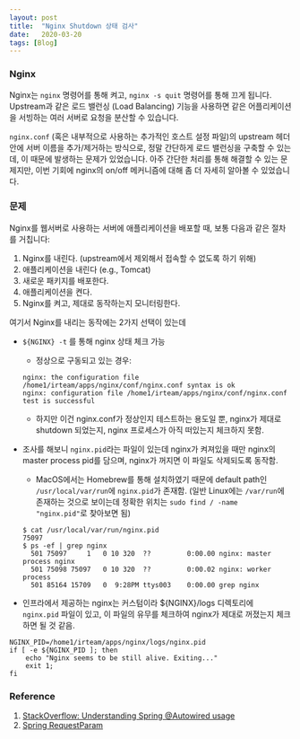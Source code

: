 ```yaml
---
layout: post
title:  "Nginx Shutdown 상태 검사"
date:   2020-03-20
tags: [Blog]
---
```


### Nginx

Nginx는 `nginx` 명령어를 통해 켜고, `nginx -s quit` 명령어를 통해 끄게 됩니다. Upstream과 같은 로드 밸런싱 (Load Balancing) 기능을 사용하면 같은 어플리케이션을 서빙하는 여러 서버로 요청을 분산할 수 있습니다.

`nginx.conf` (혹은 내부적으로 사용하는 추가적인 호스트 설정 파일)의 upstream 헤더 안에 서버 이름을 추가/제거하는 방식으로, 정말 간단하게 로드 밸런싱을 구축할 수 있는데, 이 때문에 발생하는 문제가 있었습니다. 아주 간단한 처리를 통해 해결할 수 있는 문제지만, 이번 기회에 nginx의 on/off 메커니즘에 대해 좀 더 자세히 알아볼 수 있었습니다.

### 문제

Nginx를 웹서버로 사용하는 서버에 애플리케이션을 배포할 때, 보통 다음과 같은 절차를 거칩니다:
1. Nginx를 내린다. (upstream에서 제외해서 접속할 수 없도록 하기 위해)
2. 애플리케이션을 내린다 (e.g., Tomcat)
3. 새로운 패키지를 배포한다.
4. 애플리케이션을 켠다.
5. Nginx를 켜고, 제대로 동작하는지 모니터링한다.

여기서 Nginx를 내리는 동작에는 2가지 선택이 있는데


- `${NGINX} -t` 를 통해 nginx 상태 체크 가능
    - 정상으로 구동되고 있는 경우:

    ```
    nginx: the configuration file /home1/irteam/apps/nginx/conf/nginx.conf syntax is ok
    nginx: configuration file /home1/irteam/apps/nginx/conf/nginx.conf test is successful
    ```

    - 하지만 이건 nginx.conf가 정상인지 테스트하는 용도일 뿐, nginx가 제대로 shutdown 되었는지, nginx 프로세스가 아직 떠있는지 체크하지 못함.

- 조사를 해보니 `nginx.pid`라는 파일이 있는데 nginx가 켜져있을 때만 nginx의 master process pid를 담으며, nginx가 꺼지면 이 파일도 삭제되도록 동작함.
    - MacOS에서는 Homebrew를 통해 설치하였기 때문에 default path인 `/usr/local/var/run`에 `nginx.pid`가 존재함. (일반 Linux에는 `/var/run`에 존재하는 것으로 보이는데 정확한 위치는 `sudo find / -name "nginx.pid"`로 찾아보면 됨)

    ```console
    $ cat /usr/local/var/run/nginx.pid
    75097
    $ ps -ef | grep nginx
      501 75097     1   0 10 320  ??         0:00.00 nginx: master process nginx
      501 75098 75097   0 10 320  ??         0:00.02 nginx: worker process
      501 85164 15709   0  9:28PM ttys003    0:00.00 grep nginx
    ```

- 인프라에서 제공하는 nginx는 커스텀이라 ${NGINX}/logs 디렉토리에 `nginx.pid` 파일이 있고, 이 파일의 유무를 체크하여 nginx가 제대로 꺼졌는지 체크하면 될 것 같음.

```
NGINX_PID=/home1/irteam/apps/nginx/logs/nginx.pid
if [ -e ${NGINX_PID ]; then
    echo "Nginx seems to be still alive. Exiting..."
    exit 1;
fi
```

### Reference

1. [StackOverflow: Understanding Spring @Autowired usage][1]
2. [Spring RequestParam][2]

[1]:https://stackoverflow.com/a/19419296
[2]:https://www.baeldung.com/spring-request-param
